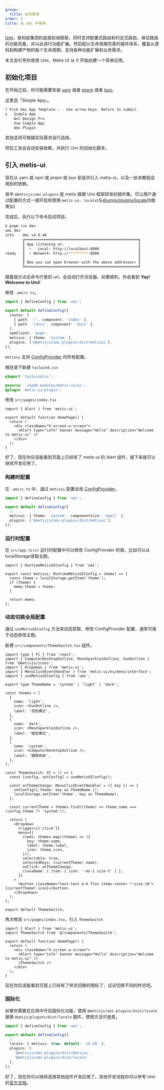 ```yaml
---
group:
  title: 如何使用
order: 3
title: 在 Umi 中使用
---
```


[Umi](https://umijs.org/)，是蚂蚁集团的底层前端框架，同时支持配置式路由和约定式路由，保证路由的功能完备，并以此进行功能扩展。然后配以生命周期完善的插件体系，覆盖从源码到构建产物的每个生命周期，支持各种功能扩展和业务需求。

本文会引导你使用 Umi、Metis UI 从 0 开始创建一个简单应用。

## 初始化项目

在开始之前，你可能需要安装 [yarn](https://github.com/yarnpkg/yarn/) 或者 [pnpm](https://pnpm.io/zh/) 或者 [bun](https://bun.sh/)。

<InstallDependencies npm='$ npx create-umi metis-ui-demo' yarn='$ yarn create umi metis-ui-demo' pnpm='$ pnpm create umi metis-ui-demo' bun='$ bun create umi metis-ui-demo'></InstallDependencies>

这里选「Simple App」。

```bash
? Pick Umi App Template › - Use arrow-keys. Return to submit.
❯   Simple App
    Ant Design Pro
    Vue Simple App
    Umi Plugin
```

其他选项可根据实际需求自行选择。

然后工具会自动安装依赖，并执行 Umi 的初始化脚本。

## 引入 metis-ui

现在从 yarn 或 npm 或 pnpm 或 bun 安装并引入 metis-ui，以及一些本教程会用到的依赖。

<InstallDependencies npm='$ npm i @metisjs/umi-plugins -D
$ npm i metis-ui tailwindcss @metisjs/icons -S' yarn='$ yarn add @metisjs/umi-plugins -D
$ yarn add metis-ui tailwindcss @metisjs/icons' pnpm='$ pnpm add @metisjs/umi-plugins -D
$ pnpm add metis-ui tailwindcss @metisjs/icons' bun='$ bun add @metisjs/umi-plugins -D
$ bun add metis-ui tailwindcss @metisjs/icons'></InstallDependencies>

其中 `@metisjs/umi-plugins` 是 metis 根据 Umi 框架研发的插件集，可让用户通过配置的方式一键开启和使用 `metis-ui`、`locale`(与[@umijs/plugins/locale](https://umijs.org/docs/max/i18n)功能类似)

完成后，执行以下命令启动项目。

```bash
$ pnpm run dev
umi dev
info  - Umi v4.0.46
        ╔════════════════════════════════════════════════════╗
        ║ App listening at:                                  ║
        ║  >   Local: http://localhost:8000                  ║
ready - ║  > Network: http://*********:8000                  ║
        ║                                                    ║
        ║ Now you can open browser with the above addresses↑ ║
        ╚════════════════════════════════════════════════════╝
```

跟着提示点击命令行里的 url，会自动打开浏览器。如果顺利，你会看到 **Yay! Welcome to Umi!**

修改 `.umirc.ts`。

```ts .umirc.ts {9-10}
import { defineConfig } from 'umi';

export default defineConfig({
  routes: [
    { path: '/', component: 'index' },
    { path: '/docs', component: 'docs' },
  ],
  npmClient: 'pnpm',
  metisui: { theme: 'system' },
  plugins: ['@metisjs/umi-plugins/dist/metisui'],
});
```

`metisui` 支持 [ConfigProvider](/components/config-provider-cn#api) 的所有配置。

根目录下新建 `tailwind.css`

```css tailwindcss.css
@import 'tailwindcss';

@source './node_modules/metis-ui/es';
@plugin 'metis-ui/plugin';
```

修改 `src/pages/index.tsx`

```tsx index.tsx
import { Alert } from 'metis-ui';

export default function HomePage() {
  return (
    <div className="h-screen w-screen">
      <Alert type="info" banner message="Hello" description="Welcome to metis-ui" />
    </div>
  );
}
```

好了，现在你应该能看到页面上已经有了 metis-ui 的 Alert 组件，接下来就可以继续开发应用了。

### 构建时配置

在 `.umirc.ts` 中，通过 `metisui` 配置全局 [ConfigProvider](/components/config-provider-cn#api)。

```ts .umirc.ts {5}
import { defineConfig } from 'umi';

export default defineConfig({
  // ...
  metisui: { theme: 'system', componentSize: 'small' },
  plugins: ['@metisjs/umi-plugins/dist/metisui'],
});
```

### 运行时配置

在 `src/app.ts(x)` 运行时配置中可以修改 ConfigProvider 的值，比如可以从 localStorage读取主题。

```tsx app.ts
import { RuntimeMetisUIConfig } from 'umi';

export const metisui: RuntimeMetisUIConfig = (memo) => {
  const theme = localStorage.getItem('theme');
  if (theme) {
    memo.theme = theme;
  }

  return memo;
};
```

### 动态切换全局配置

通过 `useMetisUIConfig` 方法来动态获取、修改 ConfigProvider 配置，通常可用于动态修改主题。

新建 `src/components/ThemeSwitch.tsx` 组件。

```tsx ThemeSwitch.tsx
import type { FC } from 'react';
import { ComputerDesktopOutline, MoonSparklesOutline, SunOutline } from '@metisjs/icons';
import { Dropdown } from 'metis-ui';
import { MenuClickEventHandler } from 'metis-ui/es/menu/interface';
import { useMetisUIConfig } from 'umi';

export type ThemeName = 'system' | 'light' | 'dark';

const themes = [
  {
    name: 'light',
    icon: <SunOutline />,
    label: '亮色模式',
  },
  {
    name: 'dark',
    icon: <MoonSparklesOutline />,
    label: '暗色模式',
  },
  {
    name: 'system',
    icon: <ComputerDesktopOutline />,
    label: '跟随系统',
  },
];

const ThemeSwitch: FC = () => {
  const [config, setConfig] = useMetisUIConfig();

  const onThemeChange: MenuClickEventHandler = ({ key }) => {
    setConfig({ theme: key as ThemeName });
    localStorage.setItem('theme', key as ThemeName);
  };

  const currentTheme = themes.find((theme) => theme.name === (config.theme ?? 'system'));

  return (
    <Dropdown
      trigger={['click']}
      menu={{
        items: themes.map((theme) => ({
          key: theme.name,
          label: theme.label,
          icon: theme.icon,
        })),
        selectable: true,
        selectedKeys: [currentTheme!.name],
        onClick: onThemeChange,
        className: { item: { icon: '-ms-1 size-5' } },
      }}
    >
      <button className="text-text m-6 flex items-center *:size-10">{currentTheme?.icon}</button>
    </Dropdown>
  );
};

export default ThemeSwitch;
```

再次修改 `src/pages/index.tsx`，引入 `ThemeSwitch`

```tsx index.tsx
import { Alert } from 'metis-ui';
import ThemeSwitch from '@/components/ThemeSwitch';

export default function HomePage() {
  return (
    <div className="h-screen w-screen">
      <Alert type="info" banner message="Hello" description="Welcome to metis-ui" />
      <ThemeSwitch />
    </div>
  );
}
```

现在你应该能看到页面上已经有了样式切换的图标了，试试切换不同的样式吧。

### 国际化

如果你需要在应用中开启国际化功能，使用 `@metisjs/umi-plugins/dist/locale` 替换 `@umijs/plugins/dist/locale` 插件，使用方法可[参考](https://umijs.org/docs/max/i18n)。

<!-- prettier-ignore -->
```ts .umirc.ts {8}
import { defineConfig } from 'umi';

export default defineConfig({
  // ...
  locale: { metisui: true, default: 'zh-CN' },
  plugins: [
    '@metisjs/umi-plugins/dist/metisui',
    '@metisjs/umi-plugins/dist/locale'
  ],
});
```

好了，现在你可以继续选用其他组件开发应用了。其他开发流程你可以参考 Umi 的[官方文档](https://umijs.org/)。
